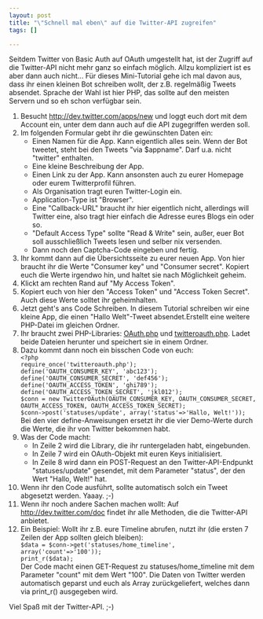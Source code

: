 ```yaml
--- 
layout: post
title: "\"Schnell mal eben\" auf die Twitter-API zugreifen"
tags: []

---
```

Seitdem Twitter von Basic Auth auf OAuth umgestellt hat, ist der Zugriff auf die Twitter-API nicht mehr ganz so einfach möglich. Allzu kompliziert ist es aber dann auch nicht... Für dieses Mini-Tutorial gehe ich mal davon aus, dass ihr einen kleinen Bot schreiben wollt, der z.B. regelmäßig Tweets absendet. Sprache der Wahl ist hier PHP, das sollte auf den meisten Servern und so eh schon verfügbar sein.
<!--more-->
<ol>
<li>Besucht <a href="http://dev.twitter.com/apps/new">http://dev.twitter.com/apps/new</a> und loggt euch dort mit dem Account ein, unter dem dann auch auf die API zugegriffen werden soll.</li>
<li>Im folgenden Formular gebt ihr die gewünschten Daten ein:
<ul><li>Einen Namen für die App. Kann eigentlich alles sein. Wenn der Bot tweetet, steht bei den Tweets "via $appname". Darf u.a. nicht "twitter" enthalten.</li>
<li>Eine kleine Beschreibung der App.</li>
<li>Einen Link zu der App. Kann ansonsten auch zu eurer Homepage oder eurem Twitterprofil führen.</li>
<li>Als Organisation tragt euren Twitter-Login ein.</li>
<li>Application-Type ist "Browser".</li>
<li>Eine "Callback-URL" braucht ihr hier eigentlich nicht, allerdings will Twitter eine, also tragt hier einfach die Adresse eures Blogs ein oder so.</li>
<li>"Default Access Type" sollte "Read & Write" sein, außer, euer Bot soll ausschließlich Tweets lesen und selber nix versenden.</li>
<li>Dann noch den Captcha-Code eingeben und fertig.</li>
</ul></li>
<li>Ihr kommt dann auf die Übersichtsseite zu eurer neuen App. Von hier braucht ihr die Werte "Consumer key" und "Consumer secret". Kopiert euch die Werte irgendwo hin, und haltet sie nach Möglichkeit geheim.</li>
<li>Klickt am rechten Rand auf "My Access Token".</li>
<li>Kopiert euch von hier den "Access Token" und "Access Token Secret". Auch diese Werte solltet ihr geheimhalten.</li>
<li>Jetzt geht's ans Code Schreiben. In diesem Tutorial schreiben wir eine kleine App, die einen "Hallo Welt"-Tweet absendet.Erstellt eine weitere PHP-Datei im gleichen Ordner. </li>
<li>Ihr braucht zwei PHP-Libraries: <a href="http://github.com/abraham/twitteroauth/raw/master/twitteroauth/OAuth.php">OAuth.php</a> und <a href="http://github.com/abraham/twitteroauth/raw/master/twitteroauth/twitteroauth.php">twitteroauth.php</a>. Ladet beide Dateien herunter und speichert sie in einem Ordner.</li>
<li>Dazu kommt dann noch ein bisschen Code von euch:
<code>
&lt;?php
require_once('twitteroauth.php');
define('OAUTH_CONSUMER_KEY', 'abc123');
define('OAUTH_CONSUMER_SECRET', 'def456');
define('OAUTH_ACCESS_TOKEN', 'ghi789');
define('OAUTH_ACCESS_TOKEN_SECRET', 'jkl012');
$conn = new TwitterOAuth(OAUTH_CONSUMER_KEY, OAUTH_CONSUMER_SECRET, OAUTH_ACCESS_TOKEN, OAUTH_ACCESS_TOKEN_SECRET);
$conn->post('statuses/update', array('status'=>'Hallo, Welt!'));
</code>
Bei den vier define-Anweisungen ersetzt ihr die vier Demo-Werte durch die Werte, die ihr von Twitter bekommen habt.</li>
<li>Was der Code macht:<ul>
<li>In Zeile 2 wird die Library, die ihr runtergeladen habt, eingebunden.</li>
<li>In Zeile 7 wird ein OAuth-Objekt mit euren Keys initialisiert.</li>
<li>In Zeile 8 wird dann ein POST-Request an den Twitter-API-Endpunkt "statuses/update" gesendet, mit dem Parameter "status", der den Wert "Hallo, Welt!" hat.</li></ul></li>
<li>Wenn ihr den Code ausführt, sollte automatisch solch ein Tweet abgesetzt werden. Yaaay. ;-)</li>
<li>Wenn ihr noch andere Sachen machen wollt: Auf <a href="http://dev.twitter.com/doc">http://dev.twitter.com/doc</a> findet ihr alle Methoden, die die Twitter-API anbietet.</li>
<li>Ein Beispiel: Wollt ihr z.B. eure Timeline abrufen, nutzt ihr (die ersten 7 Zeilen der App sollten gleich bleiben):
<code>
$data = $conn->get('statuses/home_timeline', array('count'=>'100'));
print_r($data);
</code>
Der Code macht einen GET-Request zu statuses/home_timeline mit dem Parameter "count" mit dem Wert "100". Die Daten von Twitter werden automatisch geparst und euch als Array zurückgeliefert, welches dann via print_r() ausgegeben wird.
</li>
</ol>
Viel Spaß mit der Twitter-API. ;-)
